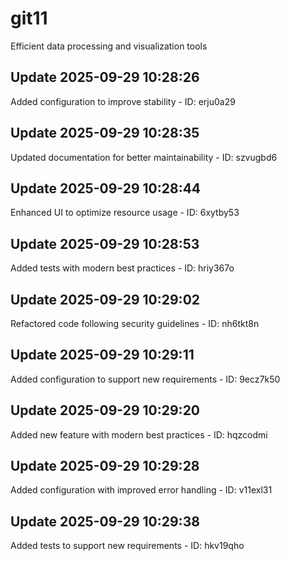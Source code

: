 # git11
Efficient data processing and visualization tools

## Update 2025-09-29 10:28:26
Added configuration to improve stability - ID: erju0a29


## Update 2025-09-29 10:28:35
Updated documentation for better maintainability - ID: szvugbd6


## Update 2025-09-29 10:28:44
Enhanced UI to optimize resource usage - ID: 6xytby53


## Update 2025-09-29 10:28:53
Added tests with modern best practices - ID: hriy367o


## Update 2025-09-29 10:29:02
Refactored code following security guidelines - ID: nh6tkt8n


## Update 2025-09-29 10:29:11
Added configuration to support new requirements - ID: 9ecz7k50


## Update 2025-09-29 10:29:20
Added new feature with modern best practices - ID: hqzcodmi


## Update 2025-09-29 10:29:28
Added configuration with improved error handling - ID: v11exl31


## Update 2025-09-29 10:29:38
Added tests to support new requirements - ID: hkv19qho


